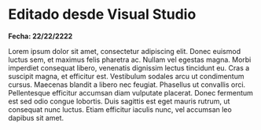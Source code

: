 # Editado desde Visual Studio
**Fecha: 22/22/2222**

Lorem ipsum dolor sit amet, consectetur adipiscing elit. Donec euismod luctus sem, et maximus felis pharetra ac. Nullam vel egestas magna. Morbi imperdiet consequat libero, venenatis dignissim lectus tincidunt eu. Cras a suscipit magna, et efficitur est. Vestibulum sodales arcu ut condimentum cursus. Maecenas blandit a libero nec feugiat. Phasellus ut convallis orci. Pellentesque efficitur accumsan diam vulputate placerat. Donec fermentum est sed odio congue lobortis. Duis sagittis est eget mauris rutrum, ut consequat nunc luctus. Etiam efficitur iaculis nunc, vel accumsan leo dapibus sit amet.
